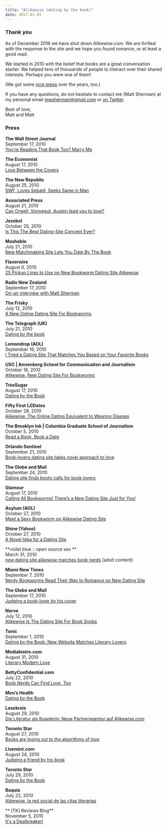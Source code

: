 ```yaml
---
title: "Alikewise (dating by the book)"
date: 2017-01-01
---
```


### Thank you

As of December 2016 we have shut down Alikewise.com. We are thrilled with the response to the site and we hope you found romance, or at least a good read.

We started in 2010 with the belief that books are a great conversation starter. We helped tens of thousands of people to interact over their shared interests. Perhaps you were one of them!

(We got some [nice press](#press) over the years, too.)

If you have any questions, do not hesitate to contact me (Matt Sherman) at my personal email mwsherman@gmail.com or [on Twitter](https://mobile.twitter.com/clipperhouse).

Best of love,  
Matt and Matt

### Press

**The Wall Street Journal**  
September 17, 2010  
[You're Reading That Book Too? Marry Me](http://online.wsj.com/article/SB10001424052748703466704575490210959002350.html)

**The Economist**  
August 17, 2010  
[Love Between the Covers](http://www.economist.com/blogs/prospero/2010/08/online_dating)

**The New Republic**  
August 25, 2010  
[SWF, Loves Sebald, Seeks Same in Man](http://www.tnr.com/article/books-and-arts/77206/dating-advice-swf-loves-sebald-seeks-same-in-man)

**Associated Press**  
August 21, 2010  
[Can Orwell, Vonnegut, Austen lead you to love?](http://www.google.com/search?q=AP+Can+Orwell,+Vonnegut,+Austen+lead+you+to+love)

**Jezebel**  
October 25, 2010  
[Is This The Best Dating-Site Concept Ever?](http://jezebel.com/5672850/is-this-the-best-dating+site-concept-ever)

**Mashable**  
July 21, 2010  
[New Matchmaking Site Lets You Date By The Book](http://mashable.com/2010/07/21/alikewise)

**Flavorwire**  
August 6, 2010  
[25 Pickup Lines to Use on New Bookworm Dating Site Alikewise](http://flavorwire.com/110100/25-pickup-lines-to-use-on-new-bookworm-dating-site-alikewise)

**Radio New Zealand**  
September 17, 2010  
[On-air interview with Matt Sherman](http://www.radionz.co.nz/national/programmes/ninetonoon/20100917)

**The Frisky**  
July 12, 2010  
[A New Online Dating Site For Bookworms](http://www.thefrisky.com/post/246-a-new-online-dating-site-for-bookworms/)

**The Telegraph (UK)**  
July 21, 2010  
[Dating by the book](http://www.telegraph.co.uk/relationships/online-dating/7902938/Dating-by-the-book.html)

**Lemondrop (AOL)**  
September 16, 2010  
[I Tried a Dating Site That Matches You Based on Your Favorite Books](http://www.lemondrop.com/2010/09/16/alikewise-dating-website-for-book-lovers/)

**USC | Annenberg School for Communication and Journalism**  
October 18, 2010  
[Alikewise, New Dating Site For Bookworms](http://www.neontommy.com/news/2010/10/new-dating-site-bookworms)

**TrèsSugar**  
August 17, 2010  
[Dating by the Book](http://www.tressugar.com/Dating-Site-Favorite-Books-Alikewise-10246899)

**Fifty First (J)Dates**  
October 28, 2010  
[Alikewise: The Online Dating Equivalent to Wearing Glasses](http://www.huffingtonpost.com/meredith-fineman/fifty-first-jdates-alikew_b_775611.html)

**The Brooklyn Ink | Columbia Graduate School of Journalism**  
October 5, 2010  
[Read a Book, Book a Date](http://thebrooklynink.com/2010/10/05/14980-read-a-book-book-a-date/)

**Orlando Sentinel**  
September 21, 2010  
[Book-lovers dating site takes novel approach to love](http://www.orlandosentinel.com/news/local/seminole/os-internet-matchmaking-books-20100921,0,400171.story)

**The Globe and Mail**  
September 24, 2010  
[Dating site finds booty calls for book lovers](http://www.theglobeandmail.com/life/family-and-relationships/dating-site-finds-booty-calls-for-book-lovers/article1721764/)

**Glamour**  
August 17, 2010  
[Calling All Bookworms! There’s a New Dating Site Just for You!](http://www.glamour.com/sex-love-life/blogs/smitten/2010/08/calling-all-bookworms-theres-a.html)

**Asylum (AOL)**  
October 27, 2010  
[Meet a Sexy Bookworm on Alikewise Dating Site](http://www.asylum.com/2010/10/27/alikewise-dating-based-on-book-taste/)

**Shine (Yahoo)**  
October 27, 2010  
[A Novel Idea for a Dating Site](http://shine.yahoo.com/channel/sex/a-novel-idea-for-a-dating-site-2404366)

**violet blue :: open source sex **  
March 31, 2010  
[new dating site alikewise matches book nerds](http://www.tinynibbles.com/blogarchives/2010/03/new-dating-site-alikewise-matches-book-nerds.html)
[adult content]

**Miami New Times**  
September 7, 2010  
[Nerdy Bookworms Read Their Way to Romance on New Dating Site](http://blogs.miaminewtimes.com/cultist/2010/09/books_and_babes_on_new_dating.php)

**The Globe and Mail**  
September 17, 2010  
[Judging a book-lover by his cover](http://www.theglobeandmail.com/books/judging-a-book-lover-by-his-cover/article1711682/)

**Nerve**  
July 12, 2010  
[Alikewise Is The Dating Site For Book Snobs](http://www.nerve.com/scanner/2010/07/12/alikewise-is-the-dating-site-for-book-snobs)

**Tonic**  
September 1, 2010  
[Dating by the Book: New Website Matches Literary Lovers](http://www.tonic.com/article/dating-by-the-book-new-website-matches-literary-lovers-alikewise/)

**Mediabistro.com**  
August 31, 2010  
[Literary Modern Love](http://www.mediabistro.com/galleycat/readers/literary_modern_love_172164.asp)

**BettyConfidential.com**  
July 22, 2010  
[Book Nerds Can Find Love, Too](http://www.bettyconfidential.com/ar/ld/a/book-nerds-can-find-love-too.html)

**Men’s Health**  
[Dating by the Book](http://www.menshealth.com/men/sex-relationships/hooking-up/alikewise-interview/article/d9a39b270ecba210VgnVCM10000030281eac/2)

**Lesekreis**  
August 29, 2010  
[Die Literatur als Kupplerin: Neue Partneragentur auf Alikewise.com](http://lesekreis.org/2010/08/28/die-literatur-als-kupplerin-neue-partneragentur-auf-alikewise-com/)

**Toronto Star**  
August 27, 2010  
[Books are losing out to the algorithms of love](http://www.thestar.com/news/insight/article/853126--books-are-losing-out-to-the-algorithms-of-love)

**Livemint.com**  
August 24, 2010  
[Judging a friend by his book](http://www.livemint.com/2010/08/24202803/Judging-a-friend-by-his-book.html?h=B)

**Toronto Star**  
July 29, 2010  
[Dating by the Book](http://www.thestar.com/article/841460--dating-by-the-book)

**Baquia**  
July 22, 2010  
[Alikewise, la red social de las citas literarias](http://baquia.com/articulos/empresas/noticia/16817/alikiwise-la-red-social-de-las-citas-literarias)

** [TK] Reviews Blog**  
November 5, 2010  
[It's a Dealbreaker!](http://reviewstk.blogspot.com/2010/11/its-dealbreaker.html)
